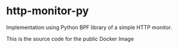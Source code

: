 # http-monitor-py
Implementation using Python BPF library of a simple HTTP monitor.

This is the source code for the public Docker Image